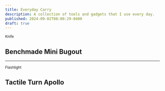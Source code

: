 ```yaml
---
title: Everyday Carry
description: A collection of tools and gadgets that I use every day.
published: 2024-09-02T08:00:29-0400
draft: true
---
```


<small>Knife</small>

## Benchmade Mini Bugout

---

<small>Flashlight</small>

## Tactile Turn Apollo

